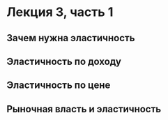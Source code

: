 # Лекция 3, часть 1

## Зачем нужна эластичность

## Эластичность по доходу

## Эластичность по цене

## Рыночная власть и эластичность
